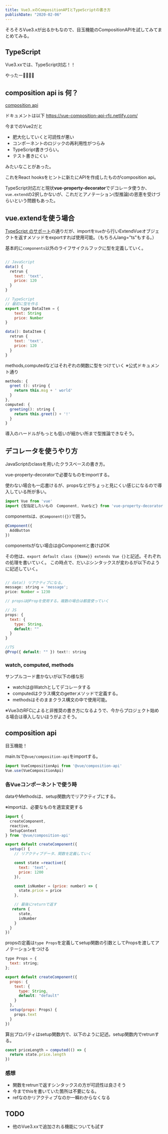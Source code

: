 ```yaml
---
title: Vue3.xのCompositionAPIとTypeScriptの書き方
publishDate: "2020-02-06"
---
```


そろそろVue3.xが出るかもなので、目玉機能のCompositionAPIを試してみてまとめてみる。

## TypeScript
Vue3.xxでは、TypeScript対応！！

やったー🎉🎉🎉🎉


## composition api is 何？

<a href="https://github.com/vuejs/composition-api" target="_blank">composition api</a>

ドキュメントは以下
https://vue-composition-api-rfc.netlify.com/

今までのVue2だと

- 肥大化していくと可読性が悪い
- コンポーネントのロジックの再利用性がつらみ
- TypeScript書きづらい。
- テスト書きにくい

みたいなことがあった。

これをReact hooksをヒントに新たにAPIを作成したものがcomposition api。

TypeScript対応だと現状**vue-property-decorator**でデコレータ使うか、```vue.extend```の2択しかないが、これだとアノテーション(型推論)の恩恵を受けづらいという問題もあった。


## vue.extendを使う場合

<a href="https://jp.vuejs.org/v2/guide/typescript.html#%E6%88%BB%E3%82%8A%E5%80%A4%E3%81%AE%E5%9E%8B%E3%81%AB%E3%82%A2%E3%83%8E%E3%83%86%E3%83%BC%E3%82%B7%E3%83%A7%E3%83%B3%E3%82%92%E3%81%A4%E3%81%91%E3%82%8B" target="_blank">TypeScript のサポート</a>の通りだが、importを```Vue```から行いExtendVueオブジェクトを返すメソッドをexportすれば使用可能。（もちろんlang="ts"もする。）

基本的に```components```以外のライフサイクルフックに型を定義していく。

```javascript

// JavaScript
data() {
  retrun {
    text: 'text',
    price: 120
  }
}

// TypeScript 
// 最初に型を作る
export type DataItem = {
    text: String
    price: Number
}

data(): DataItem {
  retrun {
    text: 'text',
    price: 120
  }
}

```

methods,computedなどはそれぞれの関数に型をつけていく
※公式ドキュメント通り

```javascript
methods: {
  greet (): string {
    return this.msg + ' world'
  }
},
computed: {
  greeting(): string {
    return this.greet() + '!'
  }
}
```

導入のハードルがもっとも低いが細かい所まで型推論できなそう。

## デコレータを使うやり方

JavaScriptのclassを用いたクラスベースの書き方。

vue-property-decoratorで必要なものをimportする。

使わない場合も一応書けるが、propsなどがちょっと見にくい感じになるので導入している所が多い。

```javascript
import Vue from 'vue'
import {型指定したいもの　Component, Vueなど} from 'vue-property-decorator'
```

componentsは、```@Component({})```で囲う。
```javascript
@Component({
  AddButton
})
```
componentsがない場合は@Componentと書けばOK

その他は、```export default class {{Name}} extends Vue {}```と記述。それぞれの処理を書いていく。
この時点で、だいぶシンタックスが変わるが以下のように記述していく。

```javascript

// data() リアクティブになる。
message: string = 'message';
price: Number = 1230

// propsは@Propを使用する。複数の場合は都度使っていく

// JS
props: {
  text: {
    type: String,
    default: ""
  }
}

//TS
@Prop({ default: "" }) text!: string


```

### watch, computed, methods

サンプルコード書かないが以下の様な形
- watchは@Watchとしてデコレータする
- computedはクラス構文のgetterメソッドで定義する。
- methodsはそのままクラス構文の中で使用可能。

※Vue3のRFCによると非推奨の書き方になるようで、今からプロジェクト始める場合は導入しないほうがよさそう。

## composition api

目玉機能！

main.tsで```@vue/composition-api```をimportする。

```javascript
import VueCompositionApi from '@vue/composition-api'
Vue.use(VueCompositionApi)

```

### 各Vueコンポーネントで使う時

dataやMethodsは、setup関数内でリアクティブにする。

※importは、必要なものを適宜変更する

```javascript
import {
  createComponent,
  reactive,
  SetupContext
} from '@vue/composition-api'

export default createComponent({
  setup() {
    // リアクティブデータ、関数を定義していく

    const state =reactive({
      text: 'text',
      price: 1200
    }),

    const isNumber = (price: number) => {
      state.price = price
    },

    // 最後にreturnで返す
   return {
      state,
      isNumber
    }
  }
})

```

propsの定義は```type Props```を定義してsetup関数の引数としてPropsを渡してアノテーションをつける

```javascript
type Props = {
  text: string;
};

export default createComponent({
  props: {
    text: {
      type: String,
      default: "default"
    }
  },
  setup(props: Props) {
    props.text
  }
})

```

算出プロパティはsetup関数内で、以下のように記述。setup関数内でretrunする。

```javascript
const priceLength = computed(() => {
  return state.price.length
})
```

### 感想
- 関数をretrunで返すシンタックスの方が可読性は良さそう
- 今までthisを書いていた箇所は不要になる。
- refなのかリアクティブなのか一瞬わからなくなる


## TODO
- 他のVue3.xxで追加される機能についても試す


